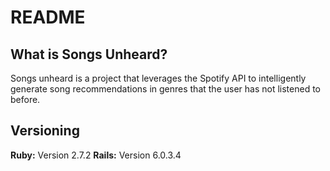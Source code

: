 # README

## What is Songs Unheard?

Songs unheard is a project that leverages the Spotify API to intelligently generate song recommendations in genres that the user has not listened to before.

## Versioning
**Ruby:** Version 2.7.2
**Rails:** Version 6.0.3.4



